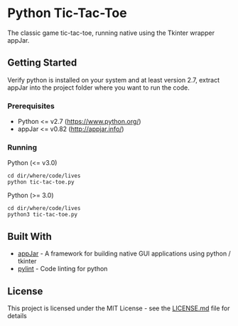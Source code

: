 # Python Tic-Tac-Toe

The classic game tic-tac-toe, running native using the Tkinter wrapper appJar.

## Getting Started

Verify python is installed on your system and at least version 2.7, extract appJar into the project folder where
you want to run the code.

### Prerequisites

* Python <= v2.7 (https://www.python.org/)
* appJar <= v0.82 (http://appjar.info/)

### Running

Python (<= v3.0)

```
cd dir/where/code/lives
python tic-tac-toe.py
```

Python (>= 3.0)

```
cd dir/where/code/lives
python3 tic-tac-toe.py
```

## Built With

* [appJar](http://www.appjar.info/) - A framework for building native GUI applications using python / tkinter
* [pylint](https://www.pylint.org/) - Code linting for python

## License

This project is licensed under the MIT License - see the [LICENSE.md](LICENSE.md) file for details